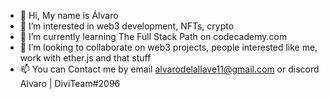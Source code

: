 - 👋 Hi, My name is Álvaro
- 👀 I’m interested in web3 development, NFTs, crypto
- 🌱 I’m currently learning The Full Stack Path on codecademy.com
- 💞️ I’m looking to collaborate on web3 projects, people interested like me, work with ether.js and that stuff
- 📫 You can Contact me by email alvarodelallave11@gmail.com or discord Alvaro | DiviTeam#2096

<!---
Alvaroo02/Alvaroo02 is a ✨ special ✨ repository because its `README.md` (this file) appears on your GitHub profile.
You can click the Preview link to take a look at your changes.
--->
